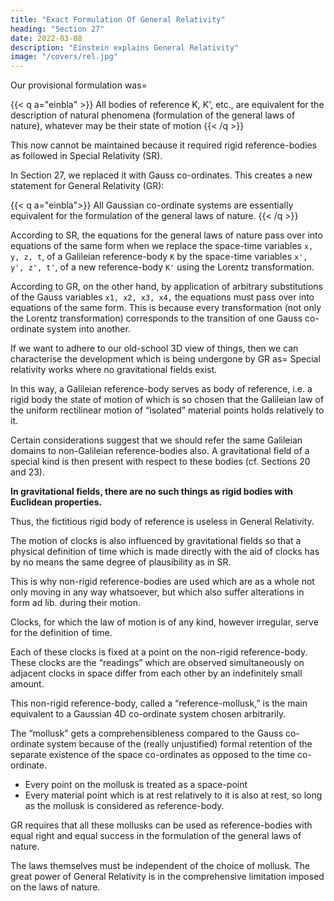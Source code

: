 ```yaml
---
title: "Exact Formulation Of General Relativity"
heading: "Section 27"
date: 2022-03-08
description: "Einstein explains General Relativity"
image: "/covers/rel.jpg"
---
```




<!-- We are now in a position to replace the provisional formulation of the general principle of relativity given in Section 18 by an exact formulation.  -->

Our provisional formulation was=  


{{< q a="einbla" >}}
All bodies of reference K, K', etc., are equivalent for the description of natural phenomena (formulation of the general laws of nature), whatever may be their state of motion
{{< /q >}}

This now cannot be maintained because it required rigid reference-bodies as followed in Special Relativity (SR). 

In Section 27, we replaced it with Gauss co-ordinates. <!--  system as the new body of reference. --> This creates a new statement for General Relativity (GR):

{{< q a="einbla">}}
All Gaussian co-ordinate systems are essentially equivalent for the formulation of the general laws of nature.
{{< /q >}}

<!-- We can state this general principle of relativity in still another form, which renders it yet more
clearly intelligible than it is when in the form of the natural extension of the special principle
of relativity.  -->

According to SR, the equations for the general laws of nature pass over into equations of the same form when we replace the space-time variables `x, y, z, t`, of a Galileian reference-body `K` by the space-time variables `x', y', z', t'`, of a new reference-body `K'` using the Lorentz transformation. 

According to GR, on the other hand, by application of arbitrary substitutions of the Gauss variables `x1, x2, x3, x4,` the equations must pass over into equations of the same form. This is because every transformation (not only the Lorentz transformation) corresponds to the transition of one Gauss co-ordinate system into another.

If we want to adhere to our old-school 3D view of things, then we can characterise the development which is being undergone by GR as=  Special relativity works <!-- has  reference to Galileian domains, i.e. to those in which --> where no gravitational fields exist.

In this way, a Galileian reference-body serves as body of reference, i.e. a rigid body the state of motion of which is so chosen that the Galileian law of the uniform rectilinear motion of “isolated” material points holds relatively to it.

Certain considerations suggest that we should refer the same Galileian domains to non-Galileian reference-bodies also. A gravitational field of a special kind is then present with respect to these bodies (cf. Sections 20 and 23).

**In gravitational fields, there are no such things as rigid bodies with Euclidean properties.** 

Thus, the fictitious rigid body of reference is useless in General Relativity. 

The motion of clocks is also influenced by gravitational fields so that a physical definition of time which is made directly with the aid of clocks has by no means the same degree of plausibility as in SR.

This is why non-rigid reference-bodies are used which are as a whole not only moving in any way whatsoever, but which also suffer alterations in form ad lib. during their motion. 

Clocks, for which the law of motion is of any kind, however irregular, serve for the definition of time. 

Each of these clocks is fixed at a point on the non-rigid reference-body. These clocks are the “readings” which are observed simultaneously on adjacent clocks in space differ from each other by an indefinitely small amount. 

This non-rigid reference-body, called a “reference-mollusk,” is the main equivalent to a Gaussian 4D co-ordinate system chosen arbitrarily.  

The “mollusk” gets a comprehensibleness compared to the Gauss co-ordinate system because of the (really unjustified) formal retention of the separate existence of the space co-ordinates as opposed to the time co-ordinate.
- Every point on the mollusk is treated as a space-point
- Every material point which is at rest relatively to it is also at rest, so long as the mollusk is considered as reference-body. 

GR requires that all these mollusks can be used as reference-bodies with equal right and equal success in the formulation of the general laws of nature.

The laws themselves must be independent of the choice of mollusk. <span style="color=  red">The great power of General Relativity is in the comprehensive limitation imposed on the laws of nature.</span>